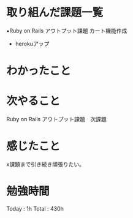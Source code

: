 <h1>取り組んだ課題一覧</h1>

▪️Ruby on Rails アウトプット課題 カート機能作成
- herokuアップ

<h1>わかったこと</h1>

<h1>次やること</h1>
Ruby on Rails アウトプット課題　次課題

<h1>感じたこと</h1>
x課題まで引き続き頑張りたい。

<h1>勉強時間</h1>
Today : 1h Total :  430h
